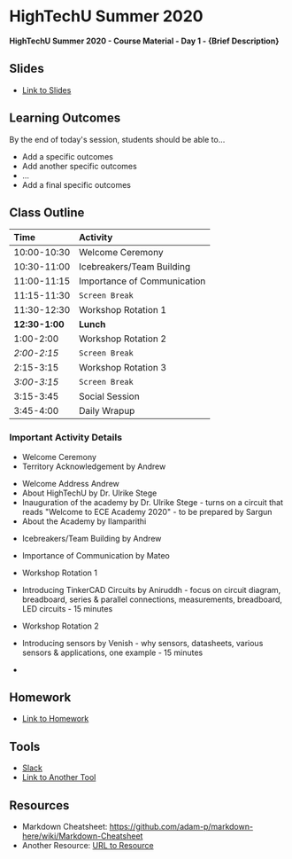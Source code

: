 # HighTechU Summer 2020

**HighTechU Summer 2020 - Course Material - Day 1 - {Brief Description}**

## Slides

* [Link to Slides](Link)

## Learning Outcomes
By the end of today's session, students should be able to...
* Add a specific outcomes
* Add another specific outcomes
* ...
* Add a final specific outcomes

## Class Outline

|Time|Activity|
|:---|:---|
|10:00-10:30| Welcome Ceremony|
|10:30-11:00|Icebreakers/Team Building|
|11:00-11:15|Importance of Communication|
|11:15-11:30|`Screen Break`|
|11:30-12:30|Workshop Rotation 1|
|**12:30-1:00**|**Lunch**|
|1:00-2:00|Workshop Rotation 2|
|*2:00-2:15*|`Screen Break`|
|2:15-3:15|Workshop Rotation 3|
|*3:00-3:15*|`Screen Break`|
|3:15-3:45|Social Session|
|3:45-4:00|Daily Wrapup|

### Important Activity Details

* Welcome Ceremony
* Territory Acknowledgement by Andrew
- Welcome Address Andrew
- About HighTechU by Dr. Ulrike Stege
- Inauguration of the academy by Dr. Ulrike Stege - turns on a circuit that reads "Welcome to ECE Academy 2020" - to be prepared by Sargun
- About the Academy by Ilamparithi

* Icebreakers/Team Building by Andrew

* Importance of Communication by Mateo

* Workshop Rotation 1 
* Introducing TinkerCAD Circuits by Aniruddh - focus on circuit diagram, breadboard, series & parallel connections, measurements, breadboard, LED circuits - 15 minutes

* Workshop Rotation 2
* Introducing sensors by Venish - why sensors, datasheets, various sensors & applications, one example - 15 minutes 

*

## Homework

* [Link to Homework](Link)

## Tools

* [Slack](https://slack.com/)
* [Link to Another Tool](Link)

## Resources

* Markdown Cheatsheet: https://github.com/adam-p/markdown-here/wiki/Markdown-Cheatsheet
* Another Resource: [URL to Resource](link)
